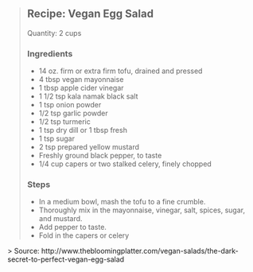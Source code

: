 <blockquote class="recipe">

## Recipe: Vegan Egg Salad
  
Quantity: 2 cups  

### Ingredients
 - 14 oz. firm or extra firm tofu, drained and pressed
 - 4 tbsp vegan mayonnaise
 - 1 tbsp apple cider vinegar
 - 1 1/2 tsp kala namak black salt
 - 1 tsp onion powder
 - 1/2 tsp garlic powder
 - 1/2 tsp turmeric
 - 1 tsp dry dill or 1 tbsp fresh
 - 1 tsp sugar
 - 2 tsp prepared yellow mustard
 - Freshly ground black pepper, to taste
 - 1/4 cup capers or two stalked celery, finely chopped

### Steps
 - In a medium bowl, mash the tofu to a fine crumble.
 - Thoroughly mix in the mayonnaise, vinegar, salt, spices, sugar, and mustard.
 - Add pepper to taste.
 - Fold in the capers or celery

</blockquote>
> Source: http://www.thebloomingplatter.com/vegan-salads/the-dark-secret-to-perfect-vegan-egg-salad
